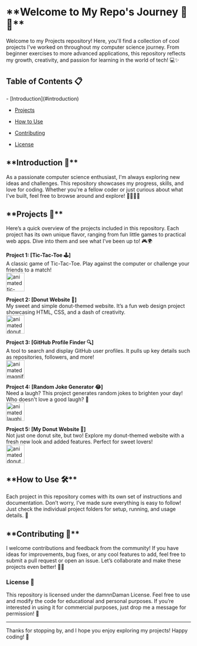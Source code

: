 <h1>**Welcome to My Repo's Journey 🚀✨**</h1>

Welcome to my Projects repository! Here, you'll find a collection of cool projects I've worked on throughout my computer science journey. From beginner exercises to more advanced applications, this repository reflects my growth, creativity, and passion for learning in the world of tech! 💻✨

<h2>Table of Contents 📋</h2>
- [Introduction](#introduction) 

- [Projects](#projects)  

- [How to Use](#how-to-use)  

- [Contributing](#contributing)  

- [License](#license)

<h2>**Introduction 🌟**</h2>

As a passionate computer science enthusiast, I'm always exploring new ideas and challenges. This repository showcases my progress, skills, and love for coding. Whether you're a fellow coder or just curious about what I've built, feel free to browse around and explore! 👨‍💻👩‍💻

<h2>**Projects 📂**</h2>

Here’s a quick overview of the projects included in this repository. Each project has its own unique flavor, ranging from fun little games to practical web apps. Dive into them and see what I’ve been up to! 🎮🌍

**Project 1: [Tic-Tac-Toe 🕹️]**  
A classic game of Tic-Tac-Toe. Play against the computer or challenge your friends to a match!  
<img src="https://emojicdn.elk.sh/1f3ae.gif" alt="animated tic-tac-toe" style="width:50px;height:50px;"/>

**Project 2: [Donut Website 🍩]**  
My sweet and simple donut-themed website. It’s a fun web design project showcasing HTML, CSS, and a dash of creativity.  
<img src="https://emojicdn.elk.sh/1f369.gif" alt="animated donut" style="width:50px;height:50px;"/>

**Project 3: [GitHub Profile Finder 🔍]**  
A tool to search and display GitHub user profiles. It pulls up key details such as repositories, followers, and more!  
<img src="https://emojicdn.elk.sh/1f50d.gif" alt="animated magnifying glass" style="width:50px;height:50px;"/>

**Project 4: [Random Joke Generator 😂]**  
Need a laugh? This project generates random jokes to brighten your day! Who doesn't love a good laugh? 🤣  
<img src="https://emojicdn.elk.sh/1f606.gif" alt="animated laughing" style="width:50px;height:50px;"/>

**Project 5: [My Donut Website 🍩]**  
Not just one donut site, but two! Explore my donut-themed website with a fresh new look and added features. Perfect for sweet lovers!  
<img src="https://emojicdn.elk.sh/1f369.gif" alt="animated donut" style="width:50px;height:50px;"/>

<h2>**How to Use 🛠️**</h2>

Each project in this repository comes with its own set of instructions and documentation. Don’t worry, I’ve made sure everything is easy to follow! Just check the individual project folders for setup, running, and usage details. 🔧

<h2>**Contributing 🤝**</h2>

I welcome contributions and feedback from the community! If you have ideas for improvements, bug fixes, or any cool features to add, feel free to submit a pull request or open an issue. Let’s collaborate and make these projects even better! 🌱💡

<h3><strong>License 📜</strong></h3>

This repository is licensed under the damnnDaman License. Feel free to use and modify the code for educational and personal purposes. If you’re interested in using it for commercial purposes, just drop me a message for permission! 🙌

---

Thanks for stopping by, and I hope you enjoy exploring my projects! Happy coding! 🚀
